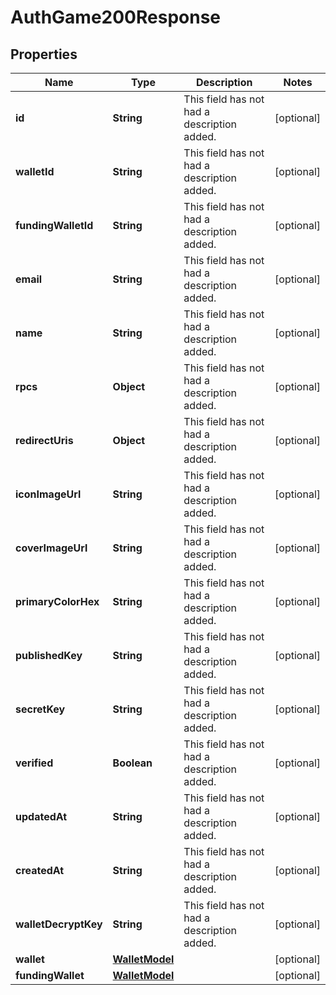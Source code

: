 

# AuthGame200Response


## Properties

| Name | Type | Description | Notes |
|------------ | ------------- | ------------- | -------------|
|**id** | **String** | This field has not had a description added. |  [optional] |
|**walletId** | **String** | This field has not had a description added. |  [optional] |
|**fundingWalletId** | **String** | This field has not had a description added. |  [optional] |
|**email** | **String** | This field has not had a description added. |  [optional] |
|**name** | **String** | This field has not had a description added. |  [optional] |
|**rpcs** | **Object** | This field has not had a description added. |  [optional] |
|**redirectUris** | **Object** | This field has not had a description added. |  [optional] |
|**iconImageUrl** | **String** | This field has not had a description added. |  [optional] |
|**coverImageUrl** | **String** | This field has not had a description added. |  [optional] |
|**primaryColorHex** | **String** | This field has not had a description added. |  [optional] |
|**publishedKey** | **String** | This field has not had a description added. |  [optional] |
|**secretKey** | **String** | This field has not had a description added. |  [optional] |
|**verified** | **Boolean** | This field has not had a description added. |  [optional] |
|**updatedAt** | **String** | This field has not had a description added. |  [optional] |
|**createdAt** | **String** | This field has not had a description added. |  [optional] |
|**walletDecryptKey** | **String** | This field has not had a description added. |  [optional] |
|**wallet** | [**WalletModel**](WalletModel.md) |  |  [optional] |
|**fundingWallet** | [**WalletModel**](WalletModel.md) |  |  [optional] |



